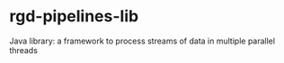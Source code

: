 # rgd-pipelines-lib
Java library: a framework to process streams of data in multiple parallel threads
